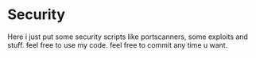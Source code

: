 # Security

Here i just put some security scripts like
portscanners, some exploits and stuff.
feel free to use my code.
feel free to commit any time u want.

